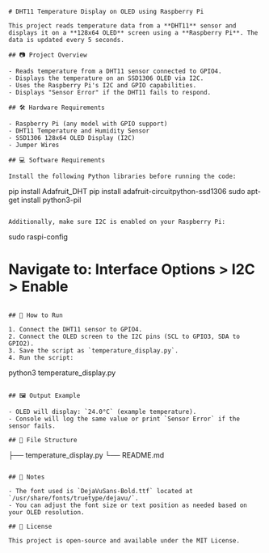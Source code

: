 ```
# DHT11 Temperature Display on OLED using Raspberry Pi

This project reads temperature data from a **DHT11** sensor and displays it on a **128x64 OLED** screen using a **Raspberry Pi**. The data is updated every 5 seconds.

## 📷 Project Overview

- Reads temperature from a DHT11 sensor connected to GPIO4.
- Displays the temperature on an SSD1306 OLED via I2C.
- Uses the Raspberry Pi's I2C and GPIO capabilities.
- Displays "Sensor Error" if the DHT11 fails to respond.

## 🛠️ Hardware Requirements

- Raspberry Pi (any model with GPIO support)
- DHT11 Temperature and Humidity Sensor
- SSD1306 128x64 OLED Display (I2C)
- Jumper Wires

## 💻 Software Requirements

Install the following Python libraries before running the code:

```
pip install Adafruit_DHT
pip install adafruit-circuitpython-ssd1306
sudo apt-get install python3-pil
```

Additionally, make sure I2C is enabled on your Raspberry Pi:

```
sudo raspi-config
# Navigate to: Interface Options > I2C > Enable
```

## 🧾 How to Run

1. Connect the DHT11 sensor to GPIO4.
2. Connect the OLED screen to the I2C pins (SCL to GPIO3, SDA to GPIO2).
3. Save the script as `temperature_display.py`.
4. Run the script:

```
python3 temperature_display.py
```

## 🖼️ Output Example

- OLED will display: `24.0°C` (example temperature).
- Console will log the same value or print `Sensor Error` if the sensor fails.

## 📁 File Structure

```
├── temperature_display.py
└── README.md
```

## 📌 Notes

- The font used is `DejaVuSans-Bold.ttf` located at `/usr/share/fonts/truetype/dejavu/`.
- You can adjust the font size or text position as needed based on your OLED resolution.

## 📃 License

This project is open-source and available under the MIT License.
```
